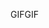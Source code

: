 <span data-ttu-id="ba987-101">GIF</span><span class="sxs-lookup"><span data-stu-id="ba987-101">GIF</span></span>